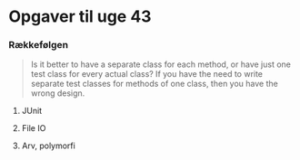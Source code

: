 # Opgaver til uge 43 
### Rækkefølgen 

>Is it better to have a separate class for each method, or have just one test class for every actual class?  If you have the need to write separate test classes for methods of one class, then you have the wrong design.  

1) JUnit 

2) File IO

3) Arv, polymorfi
